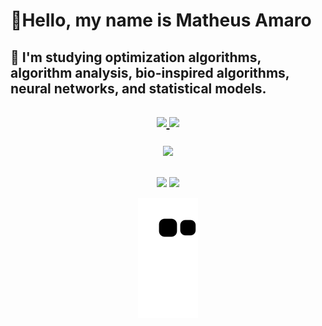 <h1>👋Hello, my name is Matheus Amaro</h1>
<h2>🌱 I'm studying optimization algorithms, algorithm analysis, bio-inspired algorithms, neural networks, and statistical models.<h2>
 <div style="display: inline_block" align="center">
  <a href="https://github.com/MatheusAmaros">
  <img height="140em" src="https://github-readme-stats.vercel.app/api?username=MatheusAmaros&show_icons=true&theme=dracula&include_all_commits=true&count_private=true"/>
  <img height="140em" src="https://github-readme-stats.vercel.app/api/top-langs/?username=MatheusAmaros&layout=compact&langs_count=7&theme=dracula"/>
   
  </a>
</div>
<p align="center">
  <a href="https://skillicons.dev">
    <img src="https://skillicons.dev/icons?i=py, flutter, git, docker,c,arduino	" />
  </a>
</p>
  
  ##
 
<div style="display: inline_block" align="center">  
 
  <a href="https://www.instagram.com/_matheus.amaro" target="_blank"><img src="https://img.shields.io/badge/-Instagram-%23E4405F?style=for-the-badge&logo=instagram&logoColor=white" target="_blank"></a>
  <a href="https://www.linkedin.com/in/matheus-amaros/" target="_blank"><img src="https://img.shields.io/badge/-LinkedIn-%230077B5?style=for-the-badge&logo=linkedin&logoColor=white" target="_blank"></a> 
 
  ![Snake animation](https://github.com/MatheusAmaros/MatheusAmaros/blob/output/github-contribution-grid-snake.svg)
